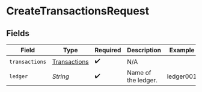 # CreateTransactionsRequest


## Fields

| Field                                               | Type                                                | Required                                            | Description                                         | Example                                             |
| --------------------------------------------------- | --------------------------------------------------- | --------------------------------------------------- | --------------------------------------------------- | --------------------------------------------------- |
| `transactions`                                      | [Transactions](../../models/shared/Transactions.md) | :heavy_check_mark:                                  | N/A                                                 |                                                     |
| `ledger`                                            | *String*                                            | :heavy_check_mark:                                  | Name of the ledger.                                 | ledger001                                           |